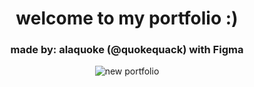 <div align=center>
  <h1> welcome to my portfolio :) </h1>
  <h3> made by: alaquoke (@quokequack) with Figma </h3>
  
  ![new portfolio](https://user-images.githubusercontent.com/88796071/213589599-12a59a24-69a3-4c32-913a-229c8b79c905.png)
  
</div>
